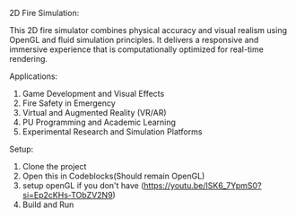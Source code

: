 2D Fire Simulation:

This 2D fire simulator combines physical accuracy and visual realism using OpenGL and fluid 
simulation principles. It delivers a responsive and immersive experience that is 
computationally optimized for real-time rendering. 

Applications:
1. Game Development and Visual Effects
2. Fire Safety in Emergency
3. Virtual and Augmented Reality (VR/AR)
4. PU Programming and Academic Learning
5. Experimental Research and Simulation Platforms

Setup:
1. Clone the project
2. Open this in Codeblocks(Should remain OpenGL)
3. setup openGL if you don't have (https://youtu.be/ISK6_7YpmS0?si=Ep2cKHs-TObZV2N9)
4. Build and Run
